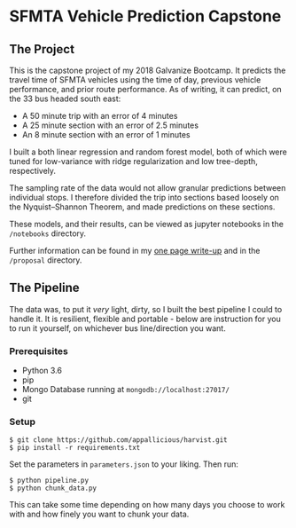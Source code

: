 # SFMTA Vehicle Prediction Capstone

## The Project

This is the capstone project of my 2018 Galvanize Bootcamp. It predicts the travel time of SFMTA vehicles using the time of day, previous vehicle performance, and prior route performance. As of writing, it can predict, on the 33 bus headed south east:

* A 50 minute trip with an error of 4 minutes
* A 25 minute section with an error of 2.5 minutes
* An 8 minute section with an error of 1 minutes

I built a both linear regression and random forest model, both of which were tuned for low-variance with ridge regularization and low tree-depth, respectively. 

The sampling rate of the data would not allow granular predictions between individual stops. I therefore divided the trip into sections based loosely on the Nyquist–Shannon Theorem, and made predictions on these sections.

These models, and their results, can be viewed as jupyter notebooks in the `/notebooks` directory.

Further information can be found in my [one page write-up](https://docs.google.com/document/d/1k_5MV3CBmbHYw2bcVYxNWOdpRTH3LWT4CIO-prtqW9Q/edit?usp=sharing) and in the `/proposal` directory.  

## The Pipeline

The data was, to put it *very* light, dirty, so I built the best pipeline I could to handle it. It is resilient, flexible and portable - below are instruction for you to run it yourself, on whichever bus line/direction you want.

### Prerequisites
 
* Python 3.6   
* pip    
* Mongo Database running at `mongodb://localhost:27017/`
* git

### Setup

```
$ git clone https://github.com/appallicious/harvist.git
$ pip install -r requirements.txt
```

Set the parameters in `parameters.json` to your liking. Then run:

```
$ python pipeline.py
$ python chunk_data.py
```

This can take some time depending on how many days you choose to work with and how finely you want to chunk your data.
